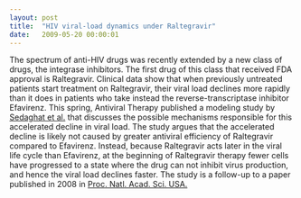 ```yaml
---
layout: post
title:  "HIV viral-load dynamics under Raltegravir"
date:   2009-05-20 00:00:01
---
```

The spectrum of anti-HIV drugs was recently extended by a new class of drugs, the integrase inhibitors. The first drug of this class that received FDA approval is Raltegravir. Clinical data show that when previously untreated patients start treatment on Raltegravir, their viral load declines more rapidly than it does in patients who take instead the reverse-transcriptase inhibitor Efavirenz. This spring, Antiviral Therapy published a modeling study by [Sedaghat et al.](http://www.ncbi.nlm.nih.gov/pmc/articles/PMC2980788/) that discusses the possible mechanisms responsible for this accelerated decline in viral load. The study argues that the accelerated decline is likely not caused by greater antiviral efficiency of Raltegravir compared to Efavirenz. Instead, because Raltegravir acts later in the viral life cycle than Efavirenz, at the beginning of Raltegravir therapy fewer cells have progressed to a state where the drug can not inhibit virus production, and hence the viral load declines faster. The study is a follow-up to a paper published in 2008 in [Proc. Natl. Acad. Sci. USA.](http://www.ncbi.nlm.nih.gov/pmc/articles/PMC2290747)
